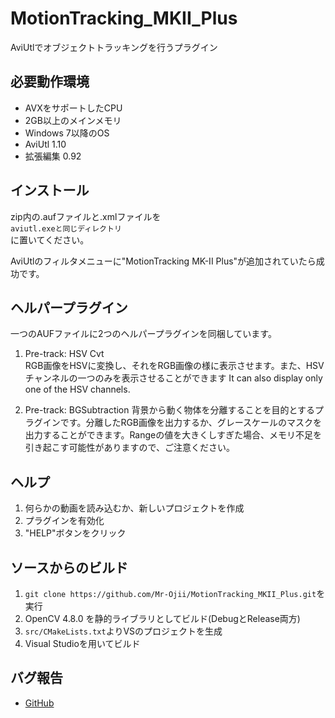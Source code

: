 # MotionTracking_MKII_Plus
AviUtlでオブジェクトトラッキングを行うプラグイン

## 必要動作環境
- AVXをサポートしたCPU
- 2GB以上のメインメモリ
- Windows 7以降のOS
- AviUtl 1.10
- 拡張編集 0.92

## インストール
zip内の.aufファイルと.xmlファイルを  
`aviutl.exeと同じディレクトリ`  
に置いてください。

AviUtlのフィルタメニューに"MotionTracking MK-II Plus"が追加されていたら成功です。

## ヘルパープラグイン
一つのAUFファイルに2つのヘルパープラグインを同梱しています。

1. Pre-track: HSV Cvt  
RGB画像をHSVに変換し、それをRGB画像の様に表示させます。また、HSVチャンネルの一つのみを表示させることができます It can also display only one of the HSV channels.

2. Pre-track: BGSubtraction
背景から動く物体を分離することを目的とするプラグインです。分離したRGB画像を出力するか、グレースケールのマスクを出力することができます。Rangeの値を大きくしすぎた場合、メモリ不足を引き起こす可能性がありますので、ご注意ください。

## ヘルプ
1. 何らかの動画を読み込むか、新しいプロジェクトを作成
2. プラグインを有効化
3. "HELP"ボタンをクリック

## ソースからのビルド
1. `git clone https://github.com/Mr-Ojii/MotionTracking_MKII_Plus.git`を実行
2. OpenCV 4.8.0 を静的ライブラリとしてビルド(DebugとRelease両方)
3. `src/CMakeLists.txt`よりVSのプロジェクトを生成
4. Visual Studioを用いてビルド

## バグ報告
* [GitHub](https://github.com/Mr-Ojii/MotionTracking_MKII_Plus)
